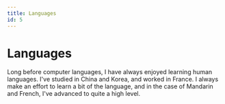 ```yaml
---
title: Languages
id: 5
---
```


# **Languages**

Long before computer languages, I have always enjoyed learning human languages. I've studied in China and Korea, and worked in France. I always make an effort to learn a bit of the language, and in the case of Mandarin and French, I've advanced to quite a high level.
